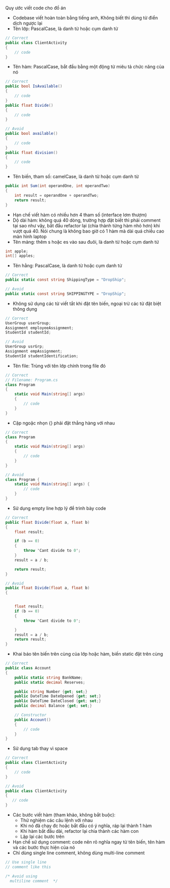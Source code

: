 Quy ước viết code cho đồ án

* Codebase viết hoàn toàn bằng tiếng anh, Không biết thì dùng từ điển dịch ngược lại
* Tên lớp: PascalCase, là danh từ hoặc cụm danh từ
```c#
// Correct
public class ClientActivity
{
	// code
}
```
* Tên hàm: PascalCase, bắt đầu bằng một động từ miêu tả chức năng của nó
```c#
// Correct
public bool IsAvailable()
{
	// code
}
public float Divide()
{
	// code
}

// Avoid
public bool available()
{
	// code
}
public float division()
{
	// code
}
```
* Tên biến, tham số: camelCase, là danh từ hoặc cụm danh từ
```c#
public int Sum(int operandOne, int operandTwo)
{
	int result = operandOne + operandTwo;
	return result;
}
```
* Hạn chế viết hàm có nhiều hơn 4 tham số (interface lơm thượm)
* Dộ dài hàm: không quá 40 dòng, trường hợp đặt biết thì phải comment tại sao như vậy,
	bắt đầu refactor lại (chia thành từng hàm nhỏ hơn) khi vượt quá 40. Nói chung là không
	bao giờ có 1 hàm mà dài quá chiều cao màn hình laptop
* Tên mảng: thêm s hoặc es vào sau đuôi, là danh từ hoặc cụm danh từ
```c#
int apple;
int[] apples;
```
* Tên hằng: PascalCase, là danh từ hoặc cụm danh từ
```c#
// Correct
public static const string ShippingType = "DropShip";

// Avoid
public static const string SHIPPINGTYPE = "DropShip";
```
* Không sử dụng các từ viết tắt khi đặt tên biến, ngoại trừ các từ đặt biệt thông dụng
```c#
// Correct
UserGroup userGroup;
Assignment employeeAssignment;
StudentId studentId;

// Avoid
UserGroup usrGrp;
Assignment empAssignment;
StudentId studentIdentification;
```
* Tên file: Trùng với tên lớp chính trong file đó
```c#
// Correct
// Filename: Program.cs
class Program
{
	static void Main(string[] args)
	{
		// code
	}
}
```
* Cặp ngoặc nhọn {} phải đặt thẳng hàng với nhau
```c#
// Correct
class Program
{
	static void Main(string[] args)
	{
		// code
	}
}

// Avoid
class Program {
	static void Main(string[] args) {
		// code
	}
}
```
* Sử dụng empty line hợp lý để trình bày code
```c#
// Correct
public float Divide(float a, float b)
{
	float result;

	if (b == 0)
	{
		throw 'Cant divide to 0';
	}
	result = a / b;

	return result;
}

// Avoid
public float Divide(float a, float b)
{


	float result;
	if (b == 0)
	{
		throw 'Cant divide to 0';

	}
	result = a / b;
	return result;
} 
```
* Khai báo tên biến trên cùng của lớp hoặc hàm, biến static đặt trên cùng
```c#
// Correct
public class Account
{
	public static string BankName;
	public static decimal Reserves;

	public string Number {get; set;}
	public DateTime DateOpened {get; set;}
	public DateTime DateClosed {get; set;}
	public decimal Balance {get; set;}

	// Constructor
	public Account()
	{
		// code
	}
}
```
* Sử dụng tab thay vì space
```c#
// Correct
public class ClientActivity
{
	// code
}

// Avoid
public class ClientActivity
{
   // code
}
```
* Các bước viết hàm (tham khảo, không bắt buộc):
	* Thử nghiệm các câu lệnh với nhau
	* Khi nó đã chạy đc hoặc bắt đầu có ý nghĩa, ráp lại thành 1 hàm
	* Khi hàm bắt đầu dài, refactor lại chia thành các hàm con
	* Lặp lại các bước trên
* Hạn chế sử dụng comment: code nên rõ nghĩa ngay từ tên biến, tên hàm và các bước
thực hiện của nó
* Chỉ dùng single line comment, không dùng multi-line comment
```c#
// Use single line
// comment like this

/* Avoid using
  multiline comment  */
```
